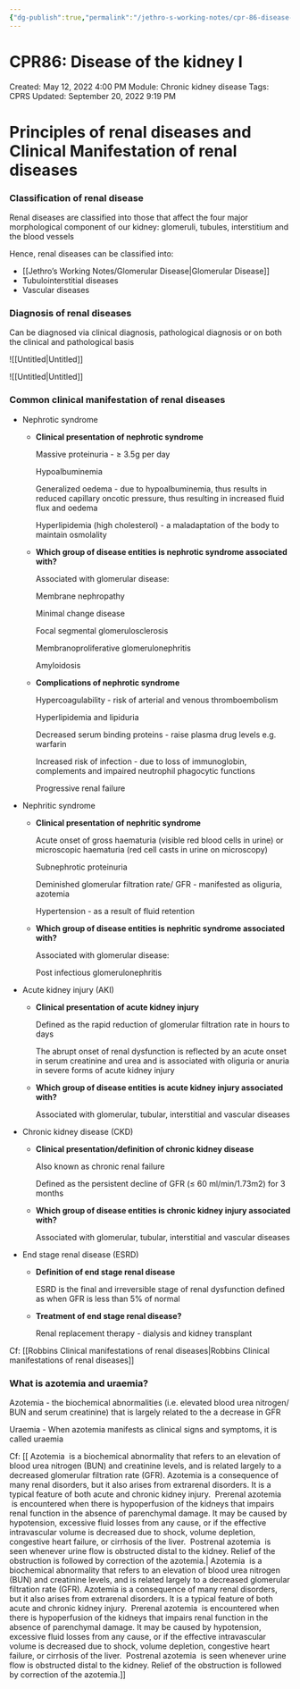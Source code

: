 ```yaml
---
{"dg-publish":true,"permalink":"/jethro-s-working-notes/cpr-86-disease-of-the-kidney-i/","dgPassFrontmatter":true}
---
```



# CPR86: Disease of the kidney I

Created: May 12, 2022 4:00 PM
Module: Chronic kidney disease
Tags: CPRS
Updated: September 20, 2022 9:19 PM

# Principles of renal diseases and Clinical Manifestation of renal diseases

### **Classification of renal disease**

Renal diseases are classified into those that affect the four major morphological component of our kidney: glomeruli, tubules, interstitium and the blood vessels

Hence, renal diseases can be classified into:

- [[Jethro’s Working Notes/Glomerular Disease\|Glomerular Disease]]
- Tubulointerstitial diseases
- Vascular diseases

### Diagnosis of renal diseases

Can be diagnosed via clinical diagnosis, pathological diagnosis or on both the clinical and pathological basis

![[Untitled\|Untitled]]

![[Untitled\|Untitled]]

### **Common clinical manifestation of renal diseases**

- Nephrotic syndrome
    - **Clinical presentation of nephrotic syndrome**
        
        Massive proteinuria - ≥ 3.5g per day
        
        Hypoalbuminemia
        
        Generalized oedema - due to hypoalbuminemia, thus results in reduced capillary oncotic pressure, thus resulting in increased fluid flux and oedema
        
        Hyperlipidemia (high cholesterol) - a maladaptation of the body to maintain osmolality
        
    - **Which group of disease entities is nephrotic syndrome associated with?**
        
        Associated with glomerular disease:
        
        Membrane nephropathy
        
        Minimal change disease
        
        Focal segmental glomerulosclerosis
        
        Membranoproliferative glomerulonephritis
        
        Amyloidosis
        
    - **Complications of nephrotic syndrome**
        
        Hypercoagulability - risk of arterial and venous thromboembolism
        
        Hyperlipidemia and lipiduria
        
        Decreased serum binding proteins - raise plasma drug levels e.g. warfarin
        
        Increased risk of infection - due to loss of immunoglobin, complements and impaired neutrophil phagocytic functions
        
        Progressive renal failure
        
- Nephritic syndrome
    - **Clinical presentation of nephritic syndrome**
        
        Acute onset of gross haematuria (visible red blood cells in urine) or microscopic haematuria (red cell casts in urine on microscopy)
        
        Subnephrotic proteinuria
        
        Deminished glomerular filtration rate/ GFR - manifested as oliguria, azotemia
        
        Hypertension - as a result of fluid retention
        
    - **Which group of disease entities is nephritic syndrome associated with?**
        
        Associated with glomerular disease:
        
        Post infectious glomerulonephritis
        
- Acute kidney injury (AKI)
    - **Clinical presentation of acute kidney injury**
        
        Defined as the rapid reduction of glomerular filtration rate in hours to days
        
        The abrupt onset of renal dysfunction is reflected by an acute onset in serum creatinine and urea and is associated with oliguria or anuria in severe forms of acute kidney injury
        
    - **Which group of disease entities is acute kidney injury associated with?**
        
        Associated with glomerular, tubular, interstitial and vascular diseases
        
- Chronic kidney disease (CKD)
    - **Clinical presentation/definition of chronic kidney disease**
        
        Also known as chronic renal failure
        
        Defined as the persistent decline of GFR (≤ 60 ml/min/1.73m2) for 3 months
        
    - **Which group of disease entities is chronic kidney injury associated with?**
        
        Associated with glomerular, tubular, interstitial and vascular diseases
        
- End stage renal disease (ESRD)
    - **Definition of end stage renal disease**
        
        ESRD is the final and irreversible stage of renal dysfunction defined as when GFR is less than 5% of normal
        
    - **Treatment of end stage renal disease?**
        
        Renal replacement therapy - dialysis and kidney transplant
        

Cf: [[Robbins  Clinical manifestations of renal diseases\|Robbins  Clinical manifestations of renal diseases]] 

### **What is azotemia and uraemia?**

Azotemia - the biochemical abnormalities (i.e. elevated blood urea nitrogen/ BUN and serum creatinine) that is largely related to the a decrease in GFR

Uraemia - When azotemia manifests as clinical signs and symptoms, it is called uraemia

Cf: [[ Azotemia  is a biochemical abnormality that refers to an elevation of blood urea nitrogen (BUN) and creatinine levels, and is related largely to a decreased glomerular filtration rate (GFR). Azotemia is a consequence of many renal disorders, but it also arises from extrarenal disorders. It is a typical feature of both acute and chronic kidney injury.  Prerenal azotemia  is encountered when there is hypoperfusion of the kidneys that impairs renal function in the absence of parenchymal damage. It may be caused by hypotension, excessive fluid losses from any cause, or if the effective intravascular volume is decreased due to shock, volume depletion, congestive heart failure, or cirrhosis of the liver.  Postrenal azotemia  is seen whenever urine flow is obstructed distal to the kidney. Relief of the obstruction is followed by correction of the azotemia.\| Azotemia  is a biochemical abnormality that refers to an elevation of blood urea nitrogen (BUN) and creatinine levels, and is related largely to a decreased glomerular filtration rate (GFR). Azotemia is a consequence of many renal disorders, but it also arises from extrarenal disorders. It is a typical feature of both acute and chronic kidney injury.  Prerenal azotemia  is encountered when there is hypoperfusion of the kidneys that impairs renal function in the absence of parenchymal damage. It may be caused by hypotension, excessive fluid losses from any cause, or if the effective intravascular volume is decreased due to shock, volume depletion, congestive heart failure, or cirrhosis of the liver.  Postrenal azotemia  is seen whenever urine flow is obstructed distal to the kidney. Relief of the obstruction is followed by correction of the azotemia.]]